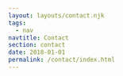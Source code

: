 ```yaml
---
layout: layouts/contact.njk
tags:
  - nav
navtitle: Contact
section: contact
date: 2018-01-01
permalink: /contact/index.html
---
```


